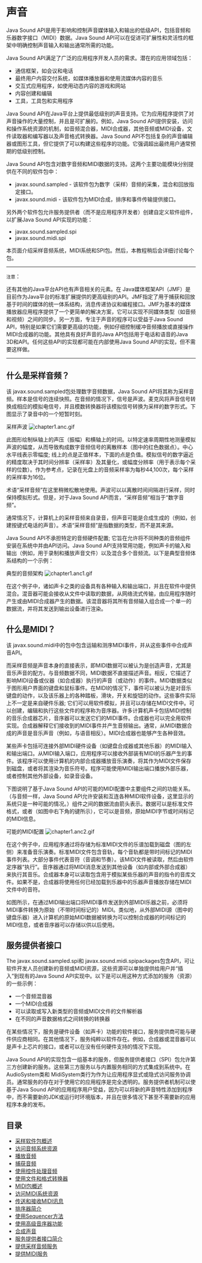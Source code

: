 #   声音
Java Sound API是用于影响和控制声音媒体输入和输出的低级API，包括音频和乐器数字接口（MIDI）数据。Java Sound API可以在促进可扩展性和灵活性的框架中明确控制声音输入和输出通常所需的功能。

Java Sound API满足了广泛的应用程序开发人员的需求。潜在的应用领域包括：
-   通信框架，如会议和电话
-   最终用户内容交付系统，如媒体播放器和使用流媒体内容的音乐
-   交互式应用程序，如使用动态内容的游戏和网站
-   内容创建和编辑
-   工具，工具包和实用程序

Java Sound API在Java平台上提供最低级别的声音支持。它为应用程序提供了对声音操作的大量控制，并且是可扩展的。例如，Java Sound API提供安装，访问和操作系统资源的机制，如音频混合器，MIDI合成器，其他音频或MIDI设备，文件读取器和编写器以及声音格式转换器。Java Sound API不包括复杂的声音编辑器或图形工具，但它提供了可以构建这些程序的功能。它强调超出最终用户通常预期的低级别控制。

Java Sound API包含对数字音频和MIDI数据的支持。这两个主要功能模块分别提供在不同的软件包中：
-   javax.sound.sampled - 该软件包为数字（采样）音频的采集，混合和回放指定接口。
-   javax.sound.midi - 该软件包为MIDI合成，排序和事件传输提供接口。

另外两个软件包允许服务提供者（而不是应用程序开发者）创建自定义软件组件，以扩展Java Sound API实现的功能：
-   javax.sound.sampled.spi
-   javax.sound.midi.spi

本页面介绍采样音频系统，MIDI系统和SPI包。然后，本教程稍后会详细讨论每个包。

-----
`注意`： 

还有其他的Java平台API也有声音相关的元素。在 Java媒体框架API（JMF）是目前作为Java平台的标准扩展提供的更高级别的API。JMF指定了用于捕获和回放基于时间的媒体的统一体系结构，消息传递协议和编程接口。JMF为基本的媒体播放器应用程序提供了一个更简单的解决方案，它可以实现不同媒体类型（如音频和视频）之间的同步。另一方面，专注于声音的程序可以受益于Java Sound API，特别是如果它们需要更高级的功能，例如仔细控制缓冲音频播放或直接操作MIDI合成器的功能。其他具有良好声音的Java API包括用于电话和语音的Java 3D和API。任何这些API的实现都可能在内部使用Java Sound API的实现，但不需要这样做。

-----

##  什么是采样音频？

该 javax.sound.sampled包处理数字音频数据，Java Sound API将其称为采样音频。样本是信号的连续快照。在音频的情况下，信号是声波。麦克风将声音信号转换成相应的模拟电信号，并且模数转换器将该模拟信号转换为采样的数字形式。下图显示了录音中的一个短暂时刻。

采样声波
![chapter1.anc.gif](image/chapter1.anc.gif)

此图形绘制纵轴上的声压（振幅）和横轴上的时间。以特定速率周期性地测量模拟声波的幅度，从而导致构成数字音频信号的离散样本（图中的红色数据点）。中心水平线表示零幅度; 线上的点是正值样本，下面的点是负值。模拟信号的数字逼近的精度取决于其时间分辨率（采样率）及其量化，或幅度分辨率（用于表示每个采样的位数）。作为参考点，记录在光盘上的音频采样率为每秒44,100次，每个采样的采样率为16位。

术语“采样音频”在这里稍微松散地使用。声波可以以离散时间间隔进行采样，同时保持模拟形式。但是，对于Java Sound API而言，“采样音频”相当于“数字音频”。

通常情况下，计算机上的采样音频来自录音，但声音可能是合成生成的（例如，创建按键式电话的声音）。术语“采样音频”是指数据的类型，而不是其来源。

Java Sound API不承担特定的音频硬件配置; 它旨在允许将不同种类的音频组件安装在系统中并由API访问。Java Sound API支持常用功能，例如声卡的输入和输出（例如，用于录制和播放声音文件）以及混合多个音频流。以下是典型音频体系结构的一个示例：

典型的音频架构
![chapter1.anc1.gif](image/chapter1.anc1.gif)

在这个例子中，诸如声卡之类的设备具有各种输入和输出端口，并且在软件中提供混合。混音器可能会接收从文件中读取的数据，从网络流式传输，由应用程序随时产生或由MIDI合成器产生的数据。该混音器将其所有音频输入组合成一个单一的数据流，并将其发送到输出设备进行渲染。

##  什么是MIDI？

该 javax.sound.midi中的包中包含运输和测序MIDI事件，并从这些事件中合成声音API。

而采样音频是声音本身的直接表示，即MIDI数据可以被认为是创造声音，尤其是音乐声音的配方。与音频数据不同，MIDI数据不直接描述声音。相反，它描述了影响MIDI设备或仪器（如合成器）执行的声音（或动作）的事件。MIDI数据类似于图形用户界面的键盘和鼠标事件。在MIDI的情况下，事件可以被认为是对音乐键盘的动作，以及该乐器上的各种踏板，滑块，开关和旋钮的动作。这些事件实际上不一定是来自硬件乐器; 它们可以用软件模拟，并且可以存储在MIDI文件中。可以创建，编辑和执行这些文件的程序称为音序器。许多计算机声卡包括MIDI控制的音乐合成器芯片，音序器可以发送它们的MIDI事件。合成器也可以完全用软件实现。合成器解释它们接收到的MIDI事件并产生音频输出。通常，从MIDI数据合成的声音是音乐声音（例如，与语音相反）。MIDI合成器也能够产生各种音效。

某些声卡包括可连接外部MIDI硬件设备（如键盘合成器或其他乐器）的MIDI输入和输出端口。从MIDI输入端口，应用程序可以接收外部装有MIDI的乐器产生的事件。该程序可以使用计算机的内部合成器播放音乐演奏，将其作为MIDI文件保存到磁盘，或者将其渲染为音乐符号。程序可能使用MIDI输出端口播放外部乐器，或者控制其他外部设备，如录音设备。

下图说明了基于Java Sound API的可能的MIDI配置中主要组件之间的功能关系。（与音频一样，Java Sound API允许安装和互连各种MIDI软件设备，这里显示的系统只是一种可能的情况。）组件之间的数据流由箭头表示。数据可以是标准文件格式，或者（如图中右下角的键所示），它可以是音频，原始MIDI字节或时间标记的MIDI信息。

可能的MIDI配置
![chapter1.anc2.gif](image/chapter1.anc2.gif)

在这个例子中，应用程序通过将存储为标准MIDI文件的乐谱加载到磁盘（图的左侧）来准备音乐演奏。标准MIDI文件包含音轨，每个音轨都是带时间标记的MIDI事件列表。大部分事件代表音符（音调和节奏）。该MIDI文件被读取，然后由软件定序器“执行”。音序器通过将MIDI消息发送到其他设备（如内部或外部合成器）来执行其音乐。合成器本身可以读取包含用于模拟某些乐器的声音的指令的音库文件。如果不是，合成器将使用任何已经加载到乐器中的乐器声音播放存储在MIDI文件中的音符。

如图所示，在通过MIDI输出端口将MIDI事件发送到外部MIDI乐器之前，必须将MIDI事件转换为原始（不带时间标记的）MIDI。类似地，从外部MIDI源（图中的键盘乐器）进入计算机的原始MIDI数据被转换为可以控制合成器的时间标记的MIDI信息，或者音序器可以存储以供以后使用。

##  服务提供者接口

The javax.sound.sampled.spi和 javax.sound.midi.spipackages包含API，可让软件开发人员创建新的音频或MIDI资源，这些资源可以单独提供给用户并“插入”到现有的Java Sound API实现中。以下是可以用这种方式添加的服务（资源）的一些示例：
-   一个音频混音器
-   一个MIDI合成器
-   可以读取或写入新类型的音频或MIDI文件的文件解析器
-   在不同的声音数据格式之间转换的转换器

在某些情况下，服务是硬件设备（如声卡）功能的软件接口，服务提供商可能与硬件供应商相同。在其他情况下，服务纯粹以软件存在。例如，合成器或混音器可以是声卡上芯片的接口，或者可以在没有任何硬件支持的情况下实现。

Java Sound API的实现包含一组基本的服务，但服务提供者接口（SPI）包允许第三方创建新的服务。这些第三方服务以与内置服务相同的方式集成到系统中。在 AudioSystem类和 MidiSystem类行为作为让应用程序显式或隐式访问服务协调员。通常服务的存在对于使用它的应用程序是完全透明的。服务提供者机制可以使基于Java Sound API的应用程序用户受益，因为可以将新的声音特性添加到程序中，而不需要新的JDK或运行时环境版本，并且在很多情况下甚至不需要新的应用程序本身的发布。

##  目录

-   [采样软件包概述](section150100.md)
-   [访问音频系统资源](section150200.md)
-   [播放音频](section150300.md)
-   [捕获音频](section150400.md)
-   [使用控件处理音频](section150500.md)
-   [使用文件和格式转换器](section150600.md)
-   [MIDI包概述](section150700.md)
-   [访问MIDI系统资源](section150800.md)
-   [传送和接收MIDI讯息](section150900.md)
-   [排序器简介](section151000.md)
-   [使用Sequencer方法](section151100.md)
-   [使用高级音序器功能](section151200.md)
-   [合成声音](section151300.md)
-   [服务提供者接口简介](section151400.md)
-   [提供采样音频服务](section151500.md)
-   [提供MIDI服务](section151600.md)
